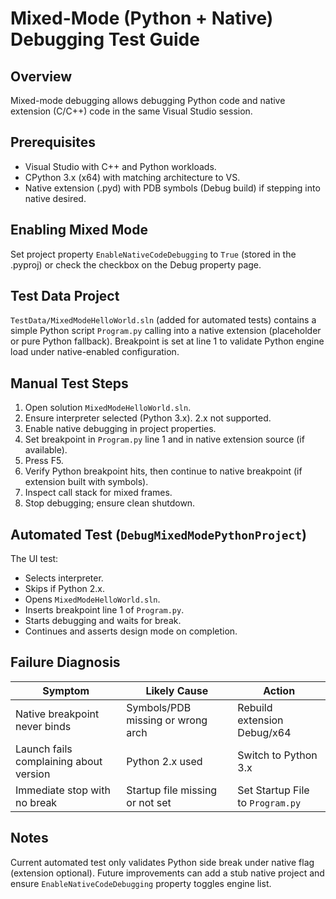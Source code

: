 # Mixed-Mode (Python + Native) Debugging Test Guide

## Overview
Mixed-mode debugging allows debugging Python code and native extension (C/C++) code in the same Visual Studio session.

## Prerequisites
- Visual Studio with C++ and Python workloads.
- CPython 3.x (x64) with matching architecture to VS.
- Native extension (.pyd) with PDB symbols (Debug build) if stepping into native desired.

## Enabling Mixed Mode
Set project property `EnableNativeCodeDebugging` to `True` (stored in the .pyproj) or check the checkbox on the Debug property page.

## Test Data Project
`TestData/MixedModeHelloWorld.sln` (added for automated tests) contains a simple Python script `Program.py` calling into a native extension (placeholder or pure Python fallback). Breakpoint is set at line 1 to validate Python engine load under native-enabled configuration.

## Manual Test Steps
1. Open solution `MixedModeHelloWorld.sln`.
2. Ensure interpreter selected (Python 3.x). 2.x not supported.
3. Enable native debugging in project properties.
4. Set breakpoint in `Program.py` line 1 and in native extension source (if available).
5. Press F5.
6. Verify Python breakpoint hits, then continue to native breakpoint (if extension built with symbols).
7. Inspect call stack for mixed frames.
8. Stop debugging; ensure clean shutdown.

## Automated Test (`DebugMixedModePythonProject`)
The UI test:
- Selects interpreter.
- Skips if Python 2.x.
- Opens `MixedModeHelloWorld.sln`.
- Inserts breakpoint line 1 of `Program.py`.
- Starts debugging and waits for break.
- Continues and asserts design mode on completion.

## Failure Diagnosis
| Symptom | Likely Cause | Action |
|---------|--------------|--------|
| Native breakpoint never binds | Symbols/PDB missing or wrong arch | Rebuild extension Debug/x64 |
| Launch fails complaining about version | Python 2.x used | Switch to Python 3.x |
| Immediate stop with no break | Startup file missing or not set | Set Startup File to `Program.py` |

## Notes
Current automated test only validates Python side break under native flag (extension optional). Future improvements can add a stub native project and ensure `EnableNativeCodeDebugging` property toggles engine list.
